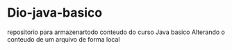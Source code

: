 # Dio-java-basico
repositorio para armazenartodo conteudo do curso Java basico
Alterando o conteudo de um arquivo de forma local
